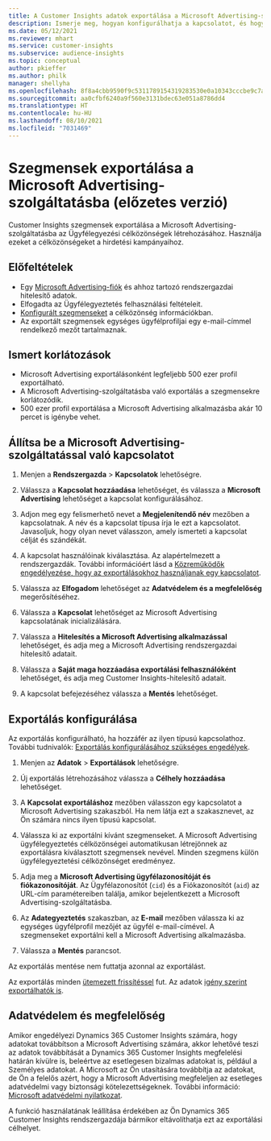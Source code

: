 ```yaml
---
title: A Customer Insights adatok exportálása a Microsoft Advertising-szolgáltatásba
description: Ismerje meg, hogyan konfigurálhatja a kapcsolatot, és hogyan exportálhatja a Microsoft Advertising-szolgáltatásba.
ms.date: 05/12/2021
ms.reviewer: mhart
ms.service: customer-insights
ms.subservice: audience-insights
ms.topic: conceptual
author: pkieffer
ms.author: philk
manager: shellyha
ms.openlocfilehash: 8f8a4cbb9590f9c5311789154319283530e0a10343cccbe9c7aec99765b4fbf2
ms.sourcegitcommit: aa0cfbf6240a9f560e3131bdec63e051a8786dd4
ms.translationtype: HT
ms.contentlocale: hu-HU
ms.lasthandoff: 08/10/2021
ms.locfileid: "7031469"
---
```

# <a name="export-segments-to-microsoft-advertising-preview"></a>Szegmensek exportálása a Microsoft Advertising-szolgáltatásba (előzetes verzió)

Customer Insights szegmensek exportálása a Microsoft Advertising-szolgáltatásba az Ügyfélegyezési célközönségek létrehozásához. Használja ezeket a célközönségeket a hirdetési kampányaihoz.

## <a name="prerequisites"></a>Előfeltételek

-   Egy [Microsoft Advertising-fiók](https://ads.microsoft.com/) és ahhoz tartozó rendszergazdai hitelesítő adatok.
-   Elfogadta az Ügyfélegyeztetés felhasználási feltételeit. 
-   [Konfigurált szegmenseket](segments.md) a célközönség információkban.
-   Az exportált szegmensek egységes ügyfélprofiljai egy e-mail-címmel rendelkező mezőt tartalmaznak.

## <a name="known-limitations"></a>Ismert korlátozások

- Microsoft Advertising exportálásonként legfeljebb 500 ezer profil exportálható.
- A Microsoft Advertising-szolgáltatásba való exportálás a szegmensekre korlátozódik.
- 500 ezer profil exportálása a Microsoft Advertising alkalmazásba akár 10 percet is igénybe vehet. 


## <a name="set-up-the-connection-to-microsoft-advertising"></a>Állítsa be a Microsoft Advertising-szolgáltatással való kapcsolatot

1. Menjen a **Rendszergazda** > **Kapcsolatok** lehetőségre.

1. Válassza a **Kapcsolat hozzáadása** lehetőséget, és válassza a **Microsoft Advertising** lehetőséget a kapcsolat konfigurálásához.

1. Adjon meg egy felismerhető nevet a **Megjelenítendő név** mezőben a kapcsolatnak. A név és a kapcsolat típusa írja le ezt a kapcsolatot. Javasoljuk, hogy olyan nevet válasszon, amely ismerteti a kapcsolat célját és szándékát.

1. A kapcsolat használóinak kiválasztása. Az alapértelmezett a rendszergazdák. További információért lásd a [Közreműködők engedélyezése, hogy az exportálásokhoz használjanak egy kapcsolatot](connections.md#allow-contributors-to-use-a-connection-for-exports).

1. Válassza az **Elfogadom** lehetőséget az **Adatvédelem és a megfelelőség** megerősítéséhez.

1. Válassza a **Kapcsolat** lehetőséget az Microsoft Advertising kapcsolatának inicializálására.

1. Válassza a **Hitelesítés a Microsoft Advertising alkalmazással** lehetőséget, és adja meg a Microsoft Advertising rendszergazdai hitelesítő adatait.

1. Válassza a **Saját maga hozzáadása exportálási felhasználóként** lehetőséget, és adja meg Customer Insights-hitelesítő adatait.

1. A kapcsolat befejezéséhez válassza a **Mentés** lehetőséget.

## <a name="configure-an-export"></a>Exportálás konfigurálása

Az exportálás konfigurálható, ha hozzáfér az ilyen típusú kapcsolathoz. További tudnivalók: [Exportálás konfigurálásához szükséges engedélyek](export-destinations.md#set-up-a-new-export).

1. Menjen az **Adatok** > **Exportálások** lehetőségre.

1. Új exportálás létrehozásához válassza a **Célhely hozzáadása** lehetőséget.

1. A **Kapcsolat exportáláshoz** mezőben válasszon egy kapcsolatot a Microsoft Advertising szakaszból. Ha nem látja ezt a szakasznevet, az Ön számára nincs ilyen típusú kapcsolat.

1. Válassza ki az exportálni kívánt szegmenseket. A Microsoft Advertising ügyfélegyeztetés célközönségei automatikusan létrejönnek az exportálásra kiválasztott szegmensek nevével. Minden szegmens külön ügyfélegyeztetési célközönséget eredményez. 

1. Adja meg a **Microsoft Advertising ügyfélazonosítóját és fiókazonosítóját**. Az Ügyfélazonosítót (`cid`) és a Fiókazonosítót (`aid`) az URL-cím paramétereiben találja, amikor bejelentkezett a Microsoft Advertising-szolgáltatásba.

1. Az **Adategyeztetés** szakaszban, az **E-mail** mezőben válassza ki az egységes ügyfélprofil mezőjét az ügyfél e-mail-címével. A szegmenseket exportálni kell a Microsoft Advertising alkalmazásba.

1. Válassza a **Mentés** parancsot.

Az exportálás mentése nem futtatja azonnal az exportálást.

Az exportálás minden [ütemezett frissítéssel](system.md#schedule-tab) fut. Az adatok [igény szerint exportálhatók is](export-destinations.md#run-exports-on-demand). 


## <a name="data-privacy-and-compliance"></a>Adatvédelem és megfelelőség

Amikor engedélyezi Dynamics 365 Customer Insights számára, hogy adatokat továbbítson a Microsoft Advertising számára, akkor lehetővé teszi az adatok továbbítását a Dynamics 365 Customer Insights megfelelési határán kívülre is, beleértve az esetlegesen bizalmas adatokat is, például a Személyes adatokat. A Microsoft az Ön utasítására továbbítja az adatokat, de Ön a felelős azért, hogy a Microsoft Advertising megfeleljen az esetleges adatvédelmi vagy biztonsági kötelezettségeknek. További információ: [Microsoft adatvédelmi nyilatkozat](https://go.microsoft.com/fwlink/?linkid=396732).

A funkció használatának leállítása érdekében az Ön Dynamics 365 Customer Insights rendszergazdája bármikor eltávolíthatja ezt az exportálási célhelyet.
